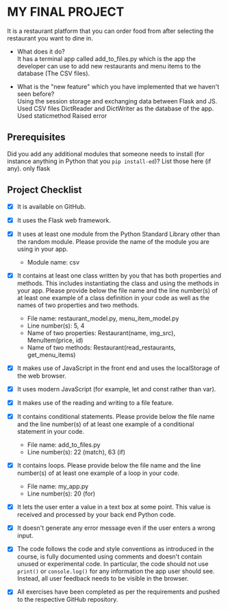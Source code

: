 # MY FINAL PROJECT
It is a restaurant platform that you can order food from after selecting the restaurant you want to dine in.


- What does it do?  
  It has a terminal app called add_to_files.py which is the app the developer can use to add new restaurants and menu items to the database (The CSV files).

- What is the "new feature" which you have implemented that we haven't seen before?  
  Using the session storage and exchanging data between Flask and JS.
  Used CSV files DictReader and DictWriter as the database of the app.
  Used staticmethod
  Raised error


## Prerequisites
Did you add any additional modules that someone needs to install (for instance anything in Python that you `pip install-ed`)? 
List those here (if any).
only flask

## Project Checklist
- [x] It is available on GitHub.
- [x] It uses the Flask web framework.
- [x] It uses at least one module from the Python Standard Library other than the random module.
  Please provide the name of the module you are using in your app.
  - Module name:
  csv

- [x] It contains at least one class written by you that has both properties and methods. This includes instantiating the class and using the methods in your app. Please provide below the file name and the line number(s) of at least one example of a class definition in your code as well as the names of two properties and two methods.
  - File name: restaurant_model.py, menu_item_model.py
  - Line number(s): 5, 4
  - Name of two properties: Restaurant(name, img_src), MenuItem(price, id)
  - Name of two methods: Restaurant(read_restaurants, get_menu_items)
- [x] It makes use of JavaScript in the front end and uses the localStorage of the web browser.
- [x] It uses modern JavaScript (for example, let and const rather than var).
- [x] It makes use of the reading and writing to a file feature.
- [x] It contains conditional statements. Please provide below the file name and the line number(s) of at least
  one example of a conditional statement in your code.
  - File name: add_to_files.py
  - Line number(s): 22 (match), 63 (if)
- [x] It contains loops. Please provide below the file name and the line number(s) of at least
  one example of a loop in your code.
  - File name: my_app.py
  - Line number(s): 20 (for)
- [x] It lets the user enter a value in a text box at some point.
  This value is received and processed by your back end Python code.
- [x] It doesn't generate any error message even if the user enters a wrong input.
- [x] The code follows the code and style conventions as introduced in the course, is fully documented using comments and doesn't contain unused or experimental code. 
  In particular, the code should not use `print()` or `console.log()` for any information the app user should see. Instead, all user feedback needs to be visible in the browser.  
- [x] All exercises have been completed as per the requirements and pushed to the respective GitHub repository.